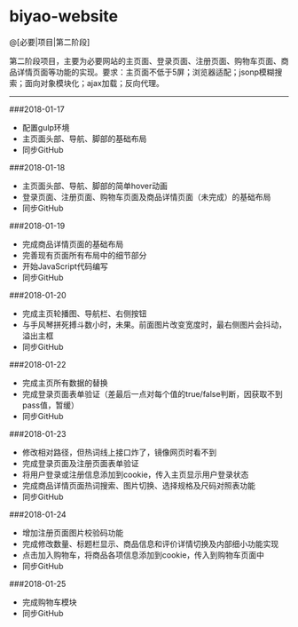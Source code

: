 # biyao-website

@[必要|项目|第二阶段]

第二阶段项目，主要为必要网站的主页面、登录页面、注册页面、购物车页面、商品详情页面等功能的实现。要求：主页面不低于5屏；浏览器适配；jsonp模糊搜索；面向对象模块化；ajax加载；反向代理。

---

###2018-01-17

- 配置gulp环境
- 主页面头部、导航、脚部的基础布局
- 同步GitHub

###2018-01-18

- 主页面头部、导航、脚部的简单hover动画
- 登录页面、注册页面、购物车页面及商品详情页面（未完成）的基础布局
- 同步GitHub

###2018-01-19

- 完成商品详情页面的基础布局
- 完善现有页面所有布局中的细节部分
- 开始JavaScript代码编写
- 同步GitHub

###2018-01-20

- 完成主页轮播图、导航栏、右侧按钮
- 与手风琴拼死搏斗数小时，未果。前面图片改变宽度时，最右侧图片会抖动，溢出主框
- 同步GitHub

###2018-01-22

- 完成主页所有数据的替换
- 完成登录页面表单验证（差最后一点对每个值的true/false判断，因获取不到pass值，暂缓）
- 同步GitHub

###2018-01-23

- 修改相对路径，但热词线上接口炸了，镜像网页时看不到
- 完成登录页面及注册页面表单验证
- 将用户登录或注册信息添加到cookie，传入主页显示用户登录状态
- 完成商品详情页面热词搜索、图片切换、选择规格及尺码对照表功能
- 同步GitHub

###2018-01-24

- 增加注册页面图片校验码功能
- 完成修改数量、标题栏显示、商品信息和评价详情切换及内部细小功能实现
- 点击加入购物车，将商品各项信息添加到cookie，传入到购物车页面中
- 同步GitHub

###2018-01-25

- 完成购物车模块
- 同步GitHub